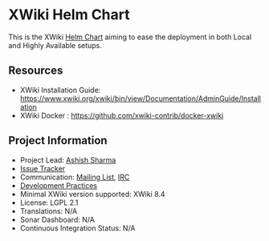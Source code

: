 # XWiki Helm Chart

This is the XWiki [Helm Chart](https://helm.sh/docs/developing_charts) aiming to ease the deployment in both Local and Highly Available setups.  


## Resources

* XWiki Installation Guide: https://www.xwiki.org/xwiki/bin/view/Documentation/AdminGuide/Installation
* XWiki Docker : https://github.com/xwiki-contrib/docker-xwiki

## Project Information

* Project Lead: [Ashish Sharma](https://www.xwiki.org/xwiki/bin/view/XWiki/ashish932)
* [Issue Tracker](http://jira.xwiki.org/browse/HELM)
* Communication: [Mailing List](http://dev.xwiki.org/xwiki/bin/view/Community/MailingLists), [IRC](http://dev.xwiki.org/xwiki/bin/view/Community/IRC)
* [Development Practices](http://dev.xwiki.org)
* Minimal XWiki version supported: XWiki 8.4
* License: LGPL 2.1
* Translations: N/A
* Sonar Dashboard: N/A
* Continuous Integration Status: N/A
